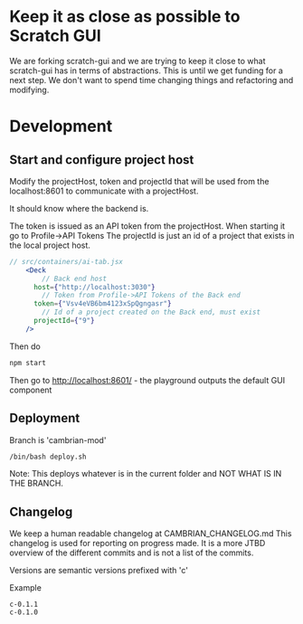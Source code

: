 # Keep it as close as possible to Scratch GUI

We are forking scratch-gui and we are trying to keep it close to what scratch-gui has in terms of abstractions.
This is until we get funding for a next step. We don't want to spend time changing things and refactoring and modifying.

# Development

## Start and configure project host

Modify the projectHost, token and projectId that will be used from the localhost:8601 to communicate with
a projectHost.

It should know where the backend is.

The token is issued as an API token from the projectHost. When starting it go to Profile->API Tokens
The projectId is just an id of a project that exists in the local project host.

```jsx
// src/containers/ai-tab.jsx
 	<Deck
		// Back end host
	  host={"http://localhost:3030"}
		// Token from Profile->API Tokens of the Back end
	  token={"Vsv4eVB6bm4123xSpQgngasr"}
		// Id of a project created on the Back end, must exist
	  projectId={"9"}
	/>
```

Then do

```bash
npm start
```

Then go to [http://localhost:8601/](http://localhost:8601/) - the playground outputs the default GUI component

## Deployment

Branch is 'cambrian-mod'

```bash
/bin/bash deploy.sh
```

Note: This deploys whatever is in the current folder and NOT WHAT IS IN THE BRANCH.

## Changelog

We keep a human readable changelog at CAMBRIAN_CHANGELOG.md
This changelog is used for reporting on progress made. It is a more JTBD overview of the different commits
and is not a list of the commits.

Versions are semantic versions prefixed with 'c'

Example

```
c-0.1.1
c-0.1.0
```

